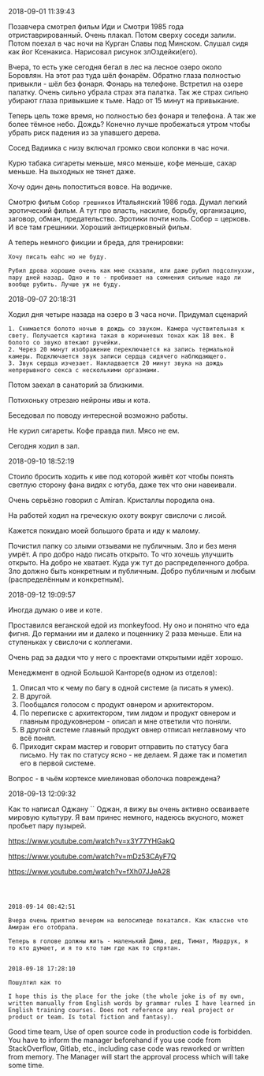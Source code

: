 

2018-09-01 11:39:43

Позавчера смотрел фильм Иди и Смотри 1985 года отриставрированный. Очень плакал.
Потом сверху соседи залили.
Потом поехал в час ночи на Курган Славы под Минском.
Слушал сидя как йог Ксенакиса. 
Нарисовал рисунок злОздейки(его).

Вчера, то есть уже сегодня бегал в лес на лесное озеро около Боровлян.
На этот раз туда шёл  фонарём. Обратно глаза полностью привыкли - шёл без фонаря. Фонарь на телефоне. Встретил на озере палатку. Очень сильно убрала страх эта палатка. 
Так же страх сильно убирают глаза привыкшие к тьме. Надо от 15 минут на привыкание.

Теперь цель тоже время, но полностью без фонаря и телефона. А так же более тёмное небо. Дождь? Конечно лучше пробежаться утром чтобы убрать риск падения из за упавшего дерева.

Сосед Вадимка с низу включал громко свои колонки в час ночи.

Курю табака сигареты меньше, мясо меньше, кофе меньше, сахар меньше. На выходных не тянет даже.

Хочу один день попоститься вовсе. На водичке.


Смотрю фильм `Собор грешников` Итальянский 1986 года. Думал легкий эротический фильм. А тут про власть, насилие, борьбу, организацию, заговор, обман, предательство. Эротики почти ноль. Собор = церковь. И все там грешники. Хороший антицерковный фильм. 

А теперь немного фикции и бреда, для тренировки:
```
Хочу писать eahc но не буду. 

Рубил дрова хорошие очень как мне сказали, или даже рубил подсолнуххи, пару дней назад. Одно и то - пробивает на сомнения сильные надо ли вообще рубить. Лучше уж не буду.
```

2018-09-07 20:18:31

Ходил дня четыре назада на озеро в 3 часа ночи. Придумал сценарий
```
1. Снимается болото ночью в дождь со звуком. Камера чуствительная к свету. Получается картина такая в коричневых тонах как 18 век. В болото со звуко втекают ручейки.
2. Через 20 минут изображение переключается на запись термальной камеры. Подключается звук записи сердца сидячего наблюдающего.
3. Звук сердца изчезает. Накладвается 20 минут звука на дождь непрерывного секса с несколькими оргазмами.
```

Потом заехал в санаторий за близкими. 

Потихоньку отрезаю нейроны ивы и кота.

Беседовал по поводу интересной возможно работы.

Не курил сигареты. Кофе правда пил. Мясо не ем.

Сегодня ходил в зал.


2018-09-10 18:52:19

Стоило бросить ходить к иве под которой живёт кот чтобы понять светлую сторону фана видях с ютуба, даже тех что они навеивали.

Очень серьёзно говорил с Amiran. Кристаллы породила она.

На работей ходил на греческую охоту вокруг свислочи с лисой.

Кажется покидаю моей большого брата и иду к малому.

Почистил папку со злыми отзывами не публичным. Зло и без меня умрёт. А про добро надо писать открыто. То что хочешь улучшить открыто. На добро не хватает. Куда уж тут до распределенного добра. Зло должно быть конкретным и публичным. Добро публичным и любым (распределённым и конкретным).

2018-09-12 19:09:57

Иногда думаю о иве и коте. 

Проставился веганской едой из monkeyfood. Ну оно и понятно что еда фигня. До германии им и далеко и поценнику 2 раза меньше. Ели на ступеньках у свислочи с коллегами.

Очень рад за дадхи что у него с проектами открытыми идёт хорошо.


Менеджмент в одной Большой Канторе(в одном из отделов):
1. Описал что к чему по багу в одной системе (а писать я умею).
2. В другой.
3. Пообщался голосом с продукт овнером и архитектором.
4. По переписке с архитектором, тим лидом и продукт овнером и главным продуковнером - описал и мне ответили что поняли.
5. В другой системе главный продукт овнер отписал неглавному что всё понял.
6. Приходит скрам мастер и говорит отправить по статусу бага письмо. Ну так по статусу ясно - не делаем. Я даже так и пометил его в первой системе.

Вопрос - в чьём кортексе миелиновая оболочка повреждена?

2018-09-13 12:09:32

Как то написал Оджану
``
Оджан, я вижу вы очень активно осваиваете мировую культуру.  Я вам принес немного, надеюсь вкусного, может пробьет пару пузырей.

https://www.youtube.com/watch?v=x3Y77YHGakQ

https://www.youtube.com/watch?v=mDz53CAyF7Q

https://www.youtube.com/watch?v=fXh07JJeA28

```



2018-09-14 08:42:51

Вчера очень приятно вечером на велосипеде покатался. Как классно что Амиран его отобрала.

Теперь в голове должны жить - маленький Дима, дед, Тимат, Мардрук, я то кто думает, и я то кто там где как то спрятан.


2018-09-18 17:28:10

Пошултил как то

I hope this is the place for the joke (the whole joke is of my own, written manually from English words by grammar rules I have learned in English training courses. Does not reference any real project or product or team. Is total fiction and fantasy).
```
Good time team,
Use of open source code in production code is forbidden. You have to inform the manager beforehand if you use code from StackOverflow, Gitlab, etc., including case code was reworked or written from memory. The Manager will start the approval process which will take some time.
```


